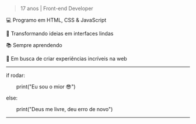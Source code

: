 
>  17 anos | Front-end Developer
> 
💻 Programo em HTML, CSS & JavaScript

🎨 Transformando ideias em interfaces lindas

📚 Sempre aprendendo

🚀 Em busca de criar experiências incríveis na web
_________________________________
if rodar:

  print("Eu sou o mior 😎")
  
else:

  print("Deus me livre, deu erro de 
  novo")
__________________________________
